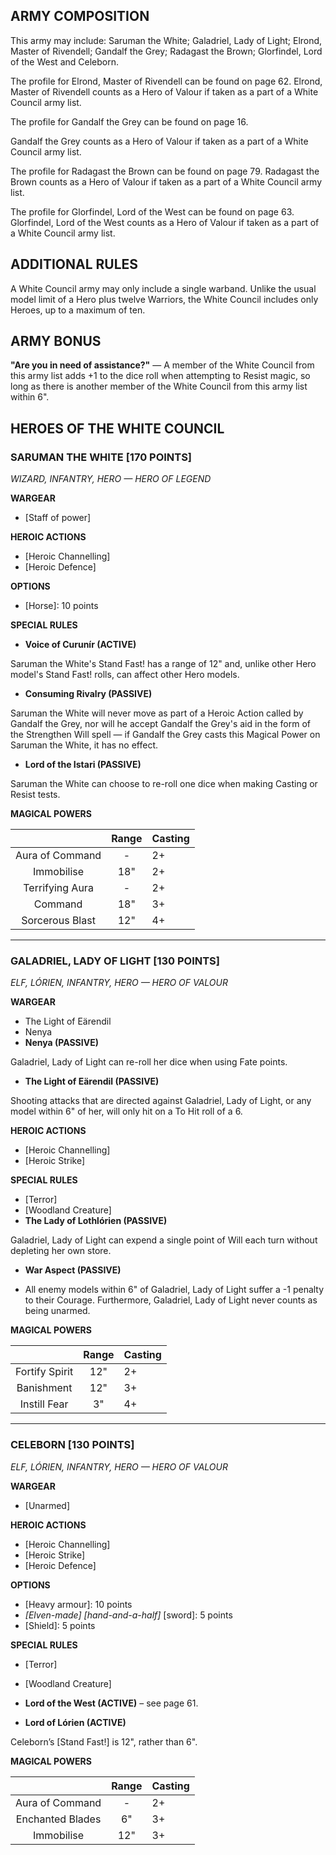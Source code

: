 ﻿## ARMY COMPOSITION

This army may include: Saruman the White; Galadriel, Lady of Light; Elrond, Master of Rivendell; Gandalf the Grey; Radagast the Brown; Glorfindel, Lord of the West and Celeborn.

The profile for Elrond, Master of Rivendell can be found on page 62. Elrond, Master of Rivendell counts as a Hero of Valour if taken as a part of a White Council army list.

The profile for Gandalf the Grey can be found on page 16.

Gandalf the Grey counts as a Hero of Valour if taken as a part of a White Council army list.

The profile for Radagast the Brown can be found on page 79. Radagast the Brown counts as a Hero of Valour if taken as a part of a White Council army list.

The profile for Glorfindel, Lord of the West can be found on page 63. Glorfindel, Lord of the West counts as a Hero of Valour if taken as a part of a White Council army list.

## ADDITIONAL RULES

A White Council army may only include a single warband. Unlike the usual model limit of a Hero plus twelve Warriors, the White Council includes only Heroes, up to a maximum of ten.

## ARMY BONUS

**"Are you in need of assistance?"** — A member of the White Council from this army list adds +1 to the dice roll when attempting to Resist magic, so long as there is another member of the White Council from this army list within 6".

## HEROES OF THE WHITE COUNCIL

<div class="unitCard" markdown>

### SARUMAN THE WHITE [170 POINTS]
*WIZARD, INFANTRY, HERO — HERO OF LEGEND*

**WARGEAR**

- [Staff of power]

**HEROIC ACTIONS**

- [Heroic Channelling]
- [Heroic Defence]

**OPTIONS**

- [Horse]: 10 points

**SPECIAL RULES**

- **Voice of Curunír (ACTIVE)**

Saruman the White's Stand Fast! has a range of 12" and, unlike other Hero model's Stand Fast! rolls, can affect other Hero models.

- **Consuming Rivalry (PASSIVE)**

Saruman the White will never move as part of a Heroic Action called by Gandalf the Grey, nor will he accept Gandalf the Grey's aid in the form of the Strengthen Will spell — if Gandalf the Grey casts this Magical Power on Saruman the White, it has no effect.

- **Lord of the Istari (PASSIVE)**

Saruman the White can choose to re-roll one dice when making Casting or Resist tests.

**MAGICAL POWERS**

|            | Range | Casting |
|:-----------------:|:-------:|:---------|
| Aura of Command | -     | 2+      |
| Immobilise      | 18"   | 2+      |
| Terrifying Aura | -     | 2+      |
| Command         | 18"   | 3+      |
| Sorcerous Blast | 12"   | 4+      |

</div>

---

<div class="unitCard" markdown>


### GALADRIEL, LADY OF LIGHT [130 POINTS]
*ELF, LÓRIEN, INFANTRY, HERO — HERO OF VALOUR*

**WARGEAR**

- The Light of Eärendil
- Nenya
- **Nenya (PASSIVE)**

Galadriel, Lady of Light can re-roll her dice when using Fate points.

- **The Light of Eärendil (PASSIVE)**

Shooting attacks that are directed against Galadriel, Lady of Light, or any model within 6" of her, will only hit on a To Hit roll of a 6.

**HEROIC ACTIONS**

- [Heroic Channelling]
- [Heroic Strike]

**SPECIAL RULES**

- [Terror]
- [Woodland Creature]
- **The Lady of Lothlórien (PASSIVE)**

Galadriel, Lady of Light can expend a single point of Will each turn without depleting her own store.

- **War Aspect (PASSIVE)**

- All enemy models within 6" of Galadriel, Lady of Light suffer a -1 penalty to their Courage. Furthermore, Galadriel, Lady of Light never counts as being unarmed. 

**MAGICAL POWERS**

|          | Range | Casting |
|:---------------:|:-------:|:---------|
| Fortify Spirit | 12"   | 2+      |
| Banishment     | 12"   | 3+      |
| Instill Fear   | 3"    | 4+      |

</div>

---

<div class="unitCard" markdown>

### CELEBORN [130 POINTS]
*ELF, LÓRIEN, INFANTRY, HERO — HERO OF VALOUR*

**WARGEAR**

- [Unarmed]

**HEROIC ACTIONS**

- [Heroic Channelling]
- [Heroic Strike]
- [Heroic Defence]

**OPTIONS**

- [Heavy armour]: 10 points
- *[Elven-made]* *[hand-and-a-half]* [sword]: 5 points
- [Shield]: 5 points

**SPECIAL RULES**

- [Terror]
- [Woodland Creature]
- **Lord of the West (ACTIVE)** – see page 61.

- **Lord of Lórien (ACTIVE)**

Celeborn’s [Stand Fast!] is 12", rather than 6".

**MAGICAL POWERS**

|       | Range | Casting |
|:-------------:|:-------:|:---------|
| Aura of Command | -     | 2+      |
| Enchanted Blades | 6"   | 3+      |
| Immobilise      | 12"   | 3+      |

</div>